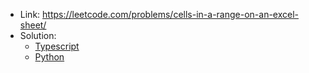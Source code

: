 - Link: https://leetcode.com/problems/cells-in-a-range-on-an-excel-sheet/
- Solution:
  - [Typescript](index.ts)
  - [Python](index.py)